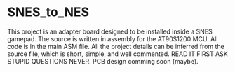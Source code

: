 # SNES_to_NES
This project is an adapter board designed to be installed inside a SNES gamepad.
The source is written in assembly for the AT90S1200 MCU. All code is in the main ASM file.
All the project details can be inferred from the source file, which is short, simple, and well commented. READ IT FIRST ASK STUPID QUESTIONS NEVER.
PCB design comming soon (maybe).
